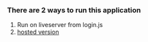 ### There are 2 ways to run this application

1. Run on liveserver from login.js
2. [hosted version](https://jacobpes.github.io/)